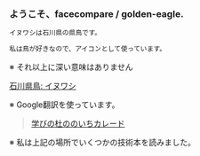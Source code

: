 ### ようこそ、facecompare / golden-eagle.

```markdown
イヌワシは石川県の県鳥です。

私は鳥が好きなので、アイコンとして使っています。
```

※ それ以上に深い意味はありません

[石川県鳥: イヌワシ](https://www.pref.ishikawa.lg.jp/hakusan/inuwasi/index.html)

※ Google翻訳を使っています。

> [学びの杜ののいちカレード](https://www.kaleido-nono1.jp/)

※ 私は上記の場所でいくつかの技術本を読みました。